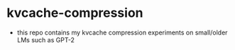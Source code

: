 # kvcache-compression
- this repo contains my kvcache compression experiments on small/older LMs such as GPT-2
